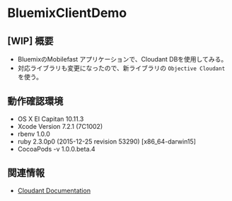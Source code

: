 # BluemixClientDemo

## [WIP] 概要

- BluemixのMobilefast アプリケーションで、Cloudant DBを使用してみる。
- 対応ライブラリも変更になったので、新ライブラリの `Objective Cloudant` を使う。


## 動作確認環境

- OS X EI Capitan 10.11.3
- Xcode Version 7.2.1 (7C1002)
- rbenv 1.0.0
- ruby 2.3.0p0 (2015-12-25 revision 53290) [x86_64-darwin15]
- CocoaPods -v 1.0.0.beta.4


## 関連情報

- [Cloudant Documentation](https://docs.cloudant.com/libraries.html#objective-c-and-swift)
